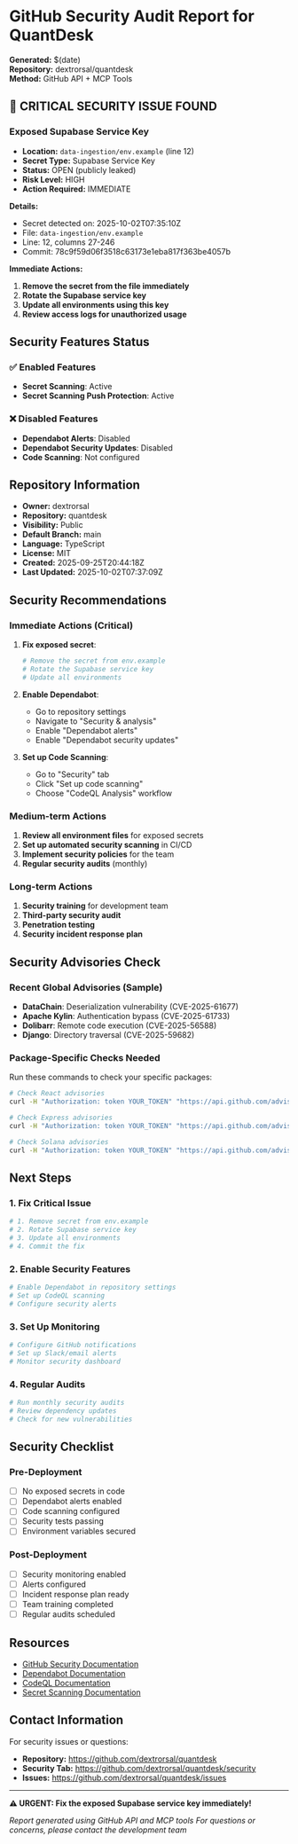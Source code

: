 # GitHub Security Audit Report for QuantDesk

**Generated:** $(date)  
**Repository:** dextrorsal/quantdesk  
**Method:** GitHub API + MCP Tools

## 🚨 CRITICAL SECURITY ISSUE FOUND

### Exposed Supabase Service Key
- **Location:** `data-ingestion/env.example` (line 12)
- **Secret Type:** Supabase Service Key
- **Status:** OPEN (publicly leaked)
- **Risk Level:** HIGH
- **Action Required:** IMMEDIATE

**Details:**
- Secret detected on: 2025-10-02T07:35:10Z
- File: `data-ingestion/env.example`
- Line: 12, columns 27-246
- Commit: 78c9f59d06f3518c63173e1eba817f363be4057b

**Immediate Actions:**
1. **Remove the secret from the file immediately**
2. **Rotate the Supabase service key**
3. **Update all environments using this key**
4. **Review access logs for unauthorized usage**

## Security Features Status

### ✅ Enabled Features
- **Secret Scanning**: Active
- **Secret Scanning Push Protection**: Active

### ❌ Disabled Features
- **Dependabot Alerts**: Disabled
- **Dependabot Security Updates**: Disabled
- **Code Scanning**: Not configured

## Repository Information

- **Owner:** dextrorsal
- **Repository:** quantdesk
- **Visibility:** Public
- **Default Branch:** main
- **Language:** TypeScript
- **License:** MIT
- **Created:** 2025-09-25T20:44:18Z
- **Last Updated:** 2025-10-02T07:37:09Z

## Security Recommendations

### Immediate Actions (Critical)
1. **Fix exposed secret**:
   ```bash
   # Remove the secret from env.example
   # Rotate the Supabase service key
   # Update all environments
   ```

2. **Enable Dependabot**:
   - Go to repository settings
   - Navigate to "Security & analysis"
   - Enable "Dependabot alerts"
   - Enable "Dependabot security updates"

3. **Set up Code Scanning**:
   - Go to "Security" tab
   - Click "Set up code scanning"
   - Choose "CodeQL Analysis" workflow

### Medium-term Actions
1. **Review all environment files** for exposed secrets
2. **Set up automated security scanning** in CI/CD
3. **Implement security policies** for the team
4. **Regular security audits** (monthly)

### Long-term Actions
1. **Security training** for development team
2. **Third-party security audit**
3. **Penetration testing**
4. **Security incident response plan**

## Security Advisories Check

### Recent Global Advisories (Sample)
- **DataChain**: Deserialization vulnerability (CVE-2025-61677)
- **Apache Kylin**: Authentication bypass (CVE-2025-61733)
- **Dolibarr**: Remote code execution (CVE-2025-56588)
- **Django**: Directory traversal (CVE-2025-59682)

### Package-Specific Checks Needed
Run these commands to check your specific packages:
```bash
# Check React advisories
curl -H "Authorization: token YOUR_TOKEN" "https://api.github.com/advisories?q=react"

# Check Express advisories
curl -H "Authorization: token YOUR_TOKEN" "https://api.github.com/advisories?q=express"

# Check Solana advisories
curl -H "Authorization: token YOUR_TOKEN" "https://api.github.com/advisories?q=solana"
```

## Next Steps

### 1. Fix Critical Issue
```bash
# 1. Remove secret from env.example
# 2. Rotate Supabase service key
# 3. Update all environments
# 4. Commit the fix
```

### 2. Enable Security Features
```bash
# Enable Dependabot in repository settings
# Set up CodeQL scanning
# Configure security alerts
```

### 3. Set Up Monitoring
```bash
# Configure GitHub notifications
# Set up Slack/email alerts
# Monitor security dashboard
```

### 4. Regular Audits
```bash
# Run monthly security audits
# Review dependency updates
# Check for new vulnerabilities
```

## Security Checklist

### Pre-Deployment
- [ ] No exposed secrets in code
- [ ] Dependabot alerts enabled
- [ ] Code scanning configured
- [ ] Security tests passing
- [ ] Environment variables secured

### Post-Deployment
- [ ] Security monitoring enabled
- [ ] Alerts configured
- [ ] Incident response plan ready
- [ ] Team training completed
- [ ] Regular audits scheduled

## Resources

- [GitHub Security Documentation](https://docs.github.com/en/code-security)
- [Dependabot Documentation](https://docs.github.com/en/code-security/dependabot)
- [CodeQL Documentation](https://codeql.github.com/docs/)
- [Secret Scanning Documentation](https://docs.github.com/en/code-security/secret-scanning)

## Contact Information

For security issues or questions:
- **Repository:** https://github.com/dextrorsal/quantdesk
- **Security Tab:** https://github.com/dextrorsal/quantdesk/security
- **Issues:** https://github.com/dextrorsal/quantdesk/issues

---

**⚠️ URGENT: Fix the exposed Supabase service key immediately!**

*Report generated using GitHub API and MCP tools*
*For questions or concerns, please contact the development team*
